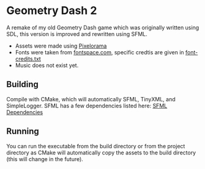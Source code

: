 # Geometry Dash 2

A remake of my old Geometry Dash game which was originally written
using SDL, this version is improved and rewritten using SFML.

- Assets were made using [Pixelorama](https://orama-interactive.itch.io/pixelorama)
- Fonts were taken from [fontspace.com](https://www.fontspace.com/), specific credtis are given
  in [font-credits.txt](assets/fonts/font-credits.txt)
- Music does not exist yet.

## Building

Compile with CMake, which will automatically SFML, TinyXML, and SimpleLogger.
SFML has a few dependencies listed
here: [SFML Dependencies](https://www.sfml-dev.org/tutorials/2.6/compile-with-cmake.php)

## Running

You can run the executable from the build directory or from the project directory
as CMake will automatically copy the assets to the build directory (this will change in the future).
